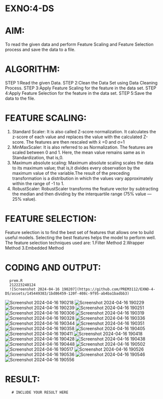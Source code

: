 # EXNO:4-DS
# AIM:
To read the given data and perform Feature Scaling and Feature Selection process and save the
data to a file.

# ALGORITHM:
STEP 1:Read the given Data.
STEP 2:Clean the Data Set using Data Cleaning Process.
STEP 3:Apply Feature Scaling for the feature in the data set.
STEP 4:Apply Feature Selection for the feature in the data set.
STEP 5:Save the data to the file.

# FEATURE SCALING:
1. Standard Scaler: It is also called Z-score normalization. It calculates the z-score of each value and replaces the value with the calculated Z-score. The features are then rescaled with x̄ =0 and σ=1
2. MinMaxScaler: It is also referred to as Normalization. The features are scaled between 0 and 1. Here, the mean value remains same as in Standardization, that is,0.
3. Maximum absolute scaling: Maximum absolute scaling scales the data to its maximum value; that is,it divides every observation by the maximum value of the variable.The result of the preceding transformation is a distribution in which the values vary approximately within the range of -1 to 1.
4. RobustScaler: RobustScaler transforms the feature vector by subtracting the median and then dividing by the interquartile range (75% value — 25% value).

# FEATURE SELECTION:
Feature selection is to find the best set of features that allows one to build useful models. Selecting the best features helps the model to perform well.
The feature selection techniques used are:
1.Filter Method
2.Wrapper Method
3.Embedded Method

# CODING AND OUTPUT:
      prem.R
      212223240124
      ![Screenshot 2024-04-16 190207](https://github.com/PREM3112/EXNO-4-DS/assets/145449383/1bd86459-120f-408c-9f95-ab4ba1badbb3)
![Screenshot 2024-04-16 190218](https://github.com/PREM3112/EXNO-4-DS/assets/145449383/db2f8fa4-0803-42d9-a063-2adf20de70a3)
![Screenshot 2024-04-16 190229](https://github.com/PREM3112/EXNO-4-DS/assets/145449383/ba392c85-67e5-4501-ae9e-e965e02c030a)
![Screenshot 2024-04-16 190239](https://github.com/PREM3112/EXNO-4-DS/assets/145449383/457ead2b-d93f-4c57-8675-4b4fe4b50569)
![Screenshot 2024-04-16 190251](https://github.com/PREM3112/EXNO-4-DS/assets/145449383/7b8937fc-4c02-48cd-a3c6-897331a40d14)
![Screenshot 2024-04-16 190306](https://github.com/PREM3112/EXNO-4-DS/assets/145449383/d2f3d6d6-4d60-4afd-b979-01ba3fc2a37f)
![Screenshot 2024-04-16 190319](https://github.com/PREM3112/EXNO-4-DS/assets/145449383/fdf88c4b-be70-4257-bdb9-2e77cc7c2ffe)
![Screenshot 2024-04-16 190328](https://github.com/PREM3112/EXNO-4-DS/assets/145449383/8138726e-813b-409c-8753-82774f0bf326)
![Screenshot 2024-04-16 190336](https://github.com/PREM3112/EXNO-4-DS/assets/145449383/21afcb29-1e66-4d7c-afc0-8656dbd28226)
![Screenshot 2024-04-16 190344](https://github.com/PREM3112/EXNO-4-DS/assets/145449383/a346bb1b-2a5d-49bd-bb1f-b738f71d7d9a)
![Screenshot 2024-04-16 190351](https://github.com/PREM3112/EXNO-4-DS/assets/145449383/178fa673-38de-49d5-b92f-0d03f23148d4)
![Screenshot 2024-04-16 190358](https://github.com/PREM3112/EXNO-4-DS/assets/145449383/29177954-676b-4220-ba33-b89154c5c6a0)
![Screenshot 2024-04-16 190405](https://github.com/PREM3112/EXNO-4-DS/assets/145449383/bcad73b1-07ef-42c3-b2ec-bd373beb2f3d)
![Screenshot 2024-04-16 190411](https://github.com/PREM3112/EXNO-4-DS/assets/145449383/2fa201fb-5729-427f-98ca-1bea91c2936d)
![Screenshot 2024-04-16 190418](https://github.com/PREM3112/EXNO-4-DS/assets/145449383/ab93d366-42ce-45c9-9a17-9714b80a1c4a)
![Screenshot 2024-04-16 190428](https://github.com/PREM3112/EXNO-4-DS/assets/145449383/71940607-096c-47e6-91a5-bd886d1d0060)
![Screenshot 2024-04-16 190438](https://github.com/PREM3112/EXNO-4-DS/assets/145449383/201aaf2a-47d5-4c89-aff9-9e13bf5a9b12)
![Screenshot 2024-04-16 190448](https://github.com/PREM3112/EXNO-4-DS/assets/145449383/d91efd15-3265-4f0d-bd72-2892b50ef671)
![Screenshot 2024-04-16 190502](https://github.com/PREM3112/EXNO-4-DS/assets/145449383/27e6221f-1855-4cbc-8c1e-a61ab922e3a0)
![Screenshot 2024-04-16 190517](https://github.com/PREM3112/EXNO-4-DS/assets/145449383/cb785acf-0821-4135-902d-eb265fa2ad53)
![Screenshot 2024-04-16 190526](https://github.com/PREM3112/EXNO-4-DS/assets/145449383/f203d70b-94f6-414c-915f-98d0ece2c6d5)
![Screenshot 2024-04-16 190536](https://github.com/PREM3112/EXNO-4-DS/assets/145449383/6e08995e-3840-47f3-81e0-fa52a3d74f8d)
![Screenshot 2024-04-16 190546](https://github.com/PREM3112/EXNO-4-DS/assets/145449383/6555b98c-9bc8-4fe1-a435-f1f0d219bd51)
![Screenshot 2024-04-16 190556](https://github.com/PREM3112/EXNO-4-DS/assets/145449383/8ad08a3a-4503-43ca-8894-195a65984de1)

# RESULT:
       # INCLUDE YOUR RESULT HERE
